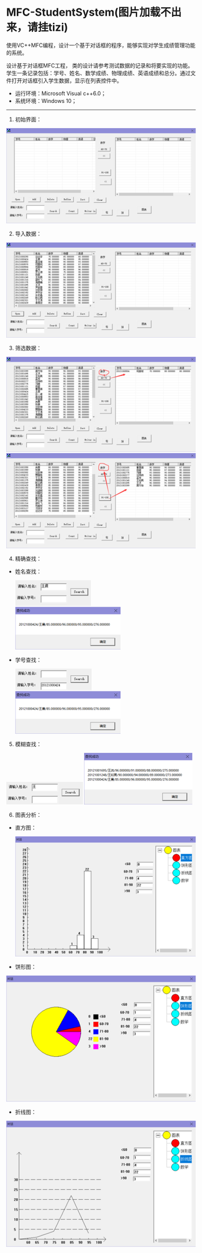 # MFC-StudentSystem(图片加载不出来，请挂tizi)

使用VC++MFC编程，设计一个基于对话框的程序，能够实现对学生成绩管理功能的系统。

设计基于对话框MFC工程， 类的设计请参考测试数据的记录和将要实现的功能。学生一条记录包括：学号、姓名、数学成绩、物理成绩、英语成绩和总分。通过文件打开对话框引入学生数据，显示在列表控件中。

- 运行环境：Microsoft Visual c++6.0；
- 系统环境：Windows 10；

---

1. 初始界面：

<img src="https://github.com/xiaoyoumax/Images/blob/main/StudentSystem/%E5%9B%BE%E7%89%871.png" alt="img" style="zoom:60%;" />

2. 导入数据：

<img src="https://github.com/xiaoyoumax/Images/blob/main/StudentSystem/%E5%9B%BE%E7%89%872.png" alt="img" style="zoom:50%;" />

3. 筛选数据：

<img src="https://github.com/xiaoyoumax/Images/blob/main/StudentSystem/%E5%9B%BE%E7%89%873.png" alt="img" style="zoom:50%;" />

<img src="https://github.com/xiaoyoumax/Images/blob/main/StudentSystem/%E5%9B%BE%E7%89%874.png" alt="img" style="zoom:50%;" />

4. 精确查找：

- 姓名查找：

  <img src="https://github.com/xiaoyoumax/MFC-StudentSystem/blob/main/img/%E5%9B%BE%E7%89%875.png" alt="img" style="zoom:50%;" />

  <img src="https://github.com/xiaoyoumax/MFC-StudentSystem/blob/main/img/%E5%9B%BE%E7%89%876.png" alt="img" style="zoom:50%;" />

- 学号查找：

  <img src="https://github.com/xiaoyoumax/MFC-StudentSystem/blob/main/img/%E5%9B%BE%E7%89%877.png" alt="img" style="zoom:50%;" />

  <img src="https://github.com/xiaoyoumax/MFC-StudentSystem/blob/main/img/%E5%9B%BE%E7%89%878.png" alt="img" style="zoom:50%;" />

5. 模糊查找：

<img src="https://github.com/xiaoyoumax/MFC-StudentSystem/blob/main/img/%E5%9B%BE%E7%89%879.png" alt="img" style="zoom:50%;" />

<img src="https://github.com/xiaoyoumax/MFC-StudentSystem/blob/main/img/%E5%9B%BE%E7%89%8710.png" alt="img" style="zoom:50%;" />

6. 图表分析：

- 直方图：

  <img src="https://github.com/xiaoyoumax/MFC-StudentSystem/blob/main/img/%E5%9B%BE%E7%89%8711.png" alt="img" style="zoom:67%;" />

- 饼形图：

<img src="https://github.com/xiaoyoumax/MFC-StudentSystem/blob/main/img/%E5%9B%BE%E7%89%8712.png" alt="img" style="zoom:67%;" />

- 折线图：

  

<img src="https://github.com/xiaoyoumax/MFC-StudentSystem/blob/main/img/%E5%9B%BE%E7%89%8713.png" alt="img" style="zoom:67%;" />
